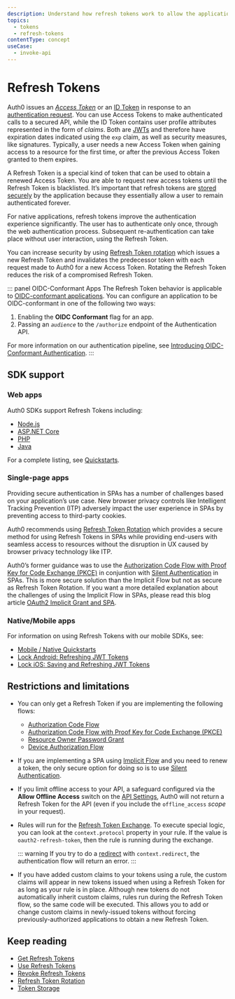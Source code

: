 ```yaml
---
description: Understand how refresh tokens work to allow the application to ask Auth0 to issue a new Access Token or ID Token without having to re-authenticate the user.
topics:
  - tokens
  - refresh-tokens
contentType: concept
useCase:
  - invoke-api
---
```

# Refresh Tokens

Auth0 issues an <dfn data-key="access-token">[Access Token](/tokens/concepts/access-tokens)</dfn> or an [ID Token](/tokens/concepts/id-tokens) in response to an [authentication request](/api-auth). You can use Access Tokens to make authenticated calls to a secured API, while the ID Token contains user profile attributes represented in the form of *claims*. Both are [JWTs](/tokens/concepts/jwts) and therefore have expiration dates indicated using the `exp` claim, as well as security measures, like signatures. Typically, a user needs a new Access Token when gaining access to a resource for the first time, or after the previous Access Token granted to them expires.

A Refresh Token is a special kind of token that can be used to obtain a renewed Access Token. You are able to request new access tokens until the Refresh Token is blacklisted. It’s important that refresh tokens are [stored securely](/tokens/concepts/token-storage) by the application because they essentially allow a user to remain authenticated forever.

For native applications, refresh tokens improve the authentication experience significantly. The user has to authenticate only once, through the web authentication process. Subsequent re-authentication can take place without user interaction, using the Refresh Token.

You can increase security by using [Refresh Token rotation](/tokens/concepts/refresh-token-rotation) which issues a new Refresh Token and invalidates the predecessor token with each request made to Auth0 for a new Access Token. Rotating the Refresh Token reduces the risk of a compromised Refresh Token. 

::: panel OIDC-Conformant Apps
The Refresh Token behavior is applicable to [OIDC-conformant applications](/api-auth/tutorials/adoption/oidc-conformant). You can configure an application to be OIDC-conformant in one of the following two ways:

1. Enabling the **OIDC Conformant** flag for an app.
2. Passing an <dfn data-key="audience">`audience`</dfn> to the `/authorize` endpoint of the Authentication API.

For more information on our authentication pipeline, see [Introducing OIDC-Conformant Authentication](/api-auth/intro).
:::

## SDK support

### Web apps

Auth0 SDKs support Refresh Tokens including: 

- [Node.js](/quickstart/webapp/nodejs)
- [ASP.NET Core](/quickstart/webapp/aspnet-core)
- [PHP](/quickstart/webapp/php)
- [Java](/dev-centers/java)

For a complete listing, see [Quickstarts](/quickstart/webapp).

### Single-page apps

Providing secure authentication in SPAs has a number of challenges based on your application’s use case. New browser privacy controls like Intelligent Tracking Prevention (ITP) adversely impact the user experience in SPAs by preventing access to third-party cookies.

Auth0 recommends using [Refresh Token Rotation](/tokens/concepts/refresh-token-rotation) which provides a secure method for using Refresh Tokens in SPAs while providing end-users with seamless access to resources without the disruption in UX caused by browser privacy technology like ITP.

Auth0’s former guidance was to use the [Authorization Code Flow with Proof Key for Code Exchange (PKCE)](/flows/concepts/auth-code-pkce) in conjuntion with [Silent Authentication](/api-auth/tutorials/silent-authentication) in SPAs. This is more secure solution than the Implicit Flow but not as secure as Refresh Token Rotation. If you want a more detailed explanation about the challenges of using the Implicit Flow in SPAs, please read this blog article [OAuth2 Implicit Grant and SPA](https://auth0.com/blog/oauth2-implicit-grant-and-spa/).

### Native/Mobile apps

For information on using Refresh Tokens with our mobile SDKs, see:

* [Mobile / Native Quickstarts](/quickstart/native)
* [Lock Android: Refreshing JWT Tokens](/libraries/lock-android/refresh-jwt-tokens)
* [Lock iOS: Saving and Refreshing JWT Tokens](/libraries/lock-ios/v2)

## Restrictions and limitations

* You can only get a Refresh Token if you are implementing the following flows:
  - [Authorization Code Flow](/flows/concepts/auth-code)
  - [Authorization Code Flow with Proof Key for Code Exchange (PKCE)](/flows/concepts/auth-code-pkce)
  - [Resource Owner Password Grant](/api-auth/grant/password)
  - [Device Authorization Flow](/flows/concepts/device-auth)

* If you are implementing a SPA using [Implicit Flow](/flows/concepts/implicit) and you need to renew a token, the only secure option for doing so is to use [Silent Authentication](/api-auth/tutorials/silent-authentication).

* If you limit offline access to your API, a safeguard configured via the **Allow Offline Access** switch on the [API Settings](${manage_url}/#/apis), Auth0 will not return a Refresh Token for the API (even if you include the `offline_access` <dfn data-key="scope">scope</dfn> in your request).

* Rules will run for the [Refresh Token Exchange](/tokens/guides/use-refresh-tokens). To execute special logic, you can look at the `context.protocol` property in your rule. If the value is `oauth2-refresh-token`, then the rule is running during the exchange.

  ::: warning
  If you try to do a <a href="/rules/redirect">redirect</a> with <code>context.redirect</code>, the authentication flow will return an error.
  :::

* If you have added custom claims to your tokens using a rule, the custom claims will appear in new tokens issued when using a Refresh Token for as long as your rule is in place. Although new tokens do not automatically inherit custom claims, rules run during the Refresh Token flow, so the same code will be executed. This allows you to add or change custom claims in newly-issued tokens without forcing previously-authorized applications to obtain a new Refresh Token.

## Keep reading

* [Get Refresh Tokens](/tokens/guides/get-refresh-tokens)
* [Use Refresh Tokens](/tokens/guides/use-refresh-tokens)
* [Revoke Refresh Tokens](/tokens/guides/revoke-refresh-tokens)
* [Refresh Token Rotation](/tokens/concepts/refresh-token-rotation)
* [Token Storage](/tokens/concepts/token-storage)
